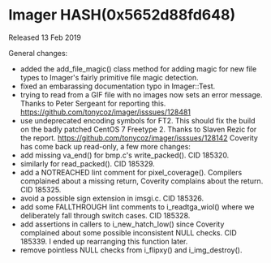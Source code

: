 # Imager HASH(0x5652d88fd648)

Released 13 Feb 2019

General changes:
- added the add_file_magic() class method for adding magic for new file types to Imager's fairly primitive file magic detection. 
- fixed an embarassing documentation typo in Imager::Test. 
- trying to read from a GIF file with no images now sets an error message. Thanks to Peter Sergeant for reporting this. https://github.com/tonycoz/imager/isssues/128481 
- use undeprecated encoding symbols for FT2. This should fix the build on the badly patched CentOS 7 Freetype 2. Thanks to Slaven Rezic for the report. https://github.com/tonycoz/imager/isssues/128142 Coverity has come back up read-only, a few more changes: 
- add missing va_end() for bmp.c's write_packed(). CID 185320. 
- similarly for read_packed(). CID 185329. 
- add a NOTREACHED lint comment for pixel_coverage(). Compilers complained about a missing return, Coverity complains about the return. CID 185325. 
- avoid a possible sign extension in imsgi.c. CID 185326. 
- add some FALLTHROUGH lint comments to i_readtga_wiol() where we deliberately fall through switch cases. CID 185328. 
- add assertions in callers to i_new_hatch_low() since Coverity complained about some possible inconsistent NULL checks. CID 185339. I ended up rearranging this function later. 
- remove pointless NULL checks from i_flipxy() and i_img_destroy(). 